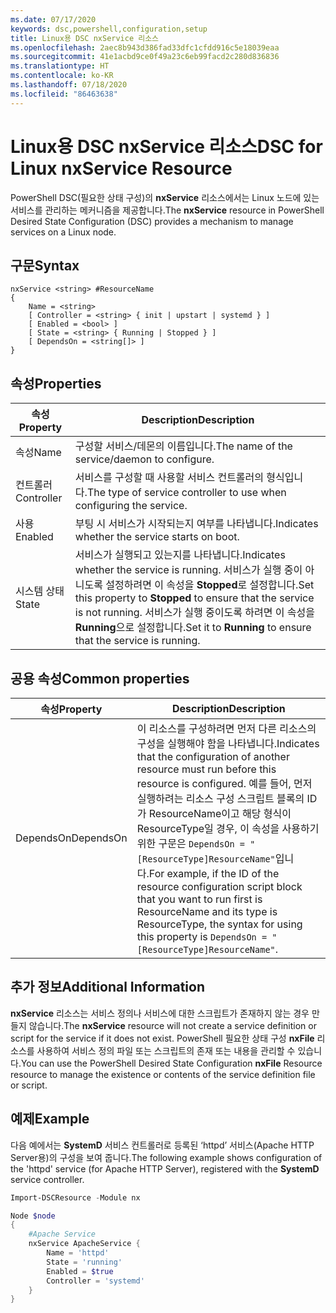 ```yaml
---
ms.date: 07/17/2020
keywords: dsc,powershell,configuration,setup
title: Linux용 DSC nxService 리소스
ms.openlocfilehash: 2aec8b943d386fad33dfc1cfdd916c5e18039eaa
ms.sourcegitcommit: 41e1acbd9ce0f49a23c6eb99facd2c280d836836
ms.translationtype: HT
ms.contentlocale: ko-KR
ms.lasthandoff: 07/18/2020
ms.locfileid: "86463638"
---
```

# <a name="dsc-for-linux-nxservice-resource"></a><span data-ttu-id="ca165-103">Linux용 DSC nxService 리소스</span><span class="sxs-lookup"><span data-stu-id="ca165-103">DSC for Linux nxService Resource</span></span>

<span data-ttu-id="ca165-104">PowerShell DSC(필요한 상태 구성)의 **nxService** 리소스에서는 Linux 노드에 있는 서비스를 관리하는 메커니즘을 제공합니다.</span><span class="sxs-lookup"><span data-stu-id="ca165-104">The **nxService** resource in PowerShell Desired State Configuration (DSC) provides a mechanism to manage services on a Linux node.</span></span>

## <a name="syntax"></a><span data-ttu-id="ca165-105">구문</span><span class="sxs-lookup"><span data-stu-id="ca165-105">Syntax</span></span>

```Syntax
nxService <string> #ResourceName
{
    Name = <string>
    [ Controller = <string> { init | upstart | systemd } ]
    [ Enabled = <bool> ]
    [ State = <string> { Running | Stopped } ]
    [ DependsOn = <string[]> ]
}
```

## <a name="properties"></a><span data-ttu-id="ca165-106">속성</span><span class="sxs-lookup"><span data-stu-id="ca165-106">Properties</span></span>

|<span data-ttu-id="ca165-107">속성</span><span class="sxs-lookup"><span data-stu-id="ca165-107">Property</span></span> |<span data-ttu-id="ca165-108">Description</span><span class="sxs-lookup"><span data-stu-id="ca165-108">Description</span></span> |
|---|---|
|<span data-ttu-id="ca165-109">속성</span><span class="sxs-lookup"><span data-stu-id="ca165-109">Name</span></span> |<span data-ttu-id="ca165-110">구성할 서비스/데몬의 이름입니다.</span><span class="sxs-lookup"><span data-stu-id="ca165-110">The name of the service/daemon to configure.</span></span> |
|<span data-ttu-id="ca165-111">컨트롤러</span><span class="sxs-lookup"><span data-stu-id="ca165-111">Controller</span></span> |<span data-ttu-id="ca165-112">서비스를 구성할 때 사용할 서비스 컨트롤러의 형식입니다.</span><span class="sxs-lookup"><span data-stu-id="ca165-112">The type of service controller to use when configuring the service.</span></span> |
|<span data-ttu-id="ca165-113">사용</span><span class="sxs-lookup"><span data-stu-id="ca165-113">Enabled</span></span> |<span data-ttu-id="ca165-114">부팅 시 서비스가 시작되는지 여부를 나타냅니다.</span><span class="sxs-lookup"><span data-stu-id="ca165-114">Indicates whether the service starts on boot.</span></span> |
|<span data-ttu-id="ca165-115">시스템 상태</span><span class="sxs-lookup"><span data-stu-id="ca165-115">State</span></span> |<span data-ttu-id="ca165-116">서비스가 실행되고 있는지를 나타냅니다.</span><span class="sxs-lookup"><span data-stu-id="ca165-116">Indicates whether the service is running.</span></span> <span data-ttu-id="ca165-117">서비스가 실행 중이 아니도록 설정하려면 이 속성을 **Stopped**로 설정합니다.</span><span class="sxs-lookup"><span data-stu-id="ca165-117">Set this property to **Stopped** to ensure that the service is not running.</span></span> <span data-ttu-id="ca165-118">서비스가 실행 중이도록 하려면 이 속성을 **Running**으로 설정합니다.</span><span class="sxs-lookup"><span data-stu-id="ca165-118">Set it to **Running** to ensure that the service is running.</span></span> |

## <a name="common-properties"></a><span data-ttu-id="ca165-119">공용 속성</span><span class="sxs-lookup"><span data-stu-id="ca165-119">Common properties</span></span>

|<span data-ttu-id="ca165-120">속성</span><span class="sxs-lookup"><span data-stu-id="ca165-120">Property</span></span> |<span data-ttu-id="ca165-121">Description</span><span class="sxs-lookup"><span data-stu-id="ca165-121">Description</span></span> |
|---|---|
|<span data-ttu-id="ca165-122">DependsOn</span><span class="sxs-lookup"><span data-stu-id="ca165-122">DependsOn</span></span> |<span data-ttu-id="ca165-123">이 리소스를 구성하려면 먼저 다른 리소스의 구성을 실행해야 함을 나타냅니다.</span><span class="sxs-lookup"><span data-stu-id="ca165-123">Indicates that the configuration of another resource must run before this resource is configured.</span></span> <span data-ttu-id="ca165-124">예를 들어, 먼저 실행하려는 리소스 구성 스크립트 블록의 ID가 ResourceName이고 해당 형식이 ResourceType일 경우, 이 속성을 사용하기 위한 구문은 `DependsOn = "[ResourceType]ResourceName"`입니다.</span><span class="sxs-lookup"><span data-stu-id="ca165-124">For example, if the ID of the resource configuration script block that you want to run first is ResourceName and its type is ResourceType, the syntax for using this property is `DependsOn = "[ResourceType]ResourceName"`.</span></span> |

## <a name="additional-information"></a><span data-ttu-id="ca165-125">추가 정보</span><span class="sxs-lookup"><span data-stu-id="ca165-125">Additional Information</span></span>

<span data-ttu-id="ca165-126">**nxService** 리소스는 서비스 정의나 서비스에 대한 스크립트가 존재하지 않는 경우 만들지 않습니다.</span><span class="sxs-lookup"><span data-stu-id="ca165-126">The **nxService** resource will not create a service definition or script for the service if it does not exist.</span></span> <span data-ttu-id="ca165-127">PowerShell 필요한 상태 구성 **nxFile** 리소스를 사용하여 서비스 정의 파일 또는 스크립트의 존재 또는 내용을 관리할 수 있습니다.</span><span class="sxs-lookup"><span data-stu-id="ca165-127">You can use the PowerShell Desired State Configuration **nxFile** Resource resource to manage the existence or contents of the service definition file or script.</span></span>

## <a name="example"></a><span data-ttu-id="ca165-128">예제</span><span class="sxs-lookup"><span data-stu-id="ca165-128">Example</span></span>

<span data-ttu-id="ca165-129">다음 예에서는 **SystemD** 서비스 컨트롤러로 등록된 ‘httpd’ 서비스(Apache HTTP Server용)의 구성을 보여 줍니다.</span><span class="sxs-lookup"><span data-stu-id="ca165-129">The following example shows configuration of the 'httpd' service (for Apache HTTP Server), registered with the **SystemD** service controller.</span></span>

```powershell
Import-DSCResource -Module nx

Node $node
{
    #Apache Service
    nxService ApacheService {
        Name = 'httpd'
        State = 'running'
        Enabled = $true
        Controller = 'systemd'
    }
}
```
